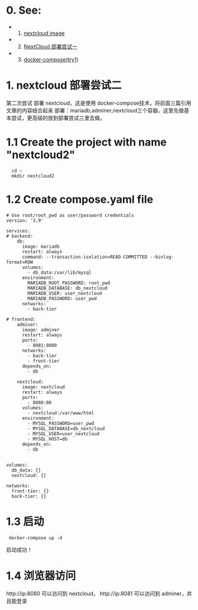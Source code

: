 # 0. See:
  - 1. [nextcloud image](https://hub.docker.com/_/nextcloud)
  - 2. [NextCloud 部署尝试一](https://github.com/AaG7xNnrgbzeyqc5woPS/OpenWrt/blob/master/NAS(NextCloud).md)
  - 3. [docker-compose(try1)](https://github.com/AaG7xNnrgbzeyqc5woPS/OpenWrt/blob/master/docker-compose(try1).md)


# 1. nextcloud 部署尝试二
  第二次尝试 部署 nextcloud，这是使用 docker-compose技术，将前面三篇引用文章的内容结合起来
  部署：mariadb,adminer,nextcloud三个容器，这里先做基本尝试，更高级的放到部署尝试三里去做。
  # 1.1 Create the project with name "nextcloud2"
    
      cd ~
      mkdir nextcloud2
      
  # 1.2 Create compose.yaml file
  
```
# Use root/root_pwd as user/password credentials
version: '3.9'

services:
# backend:
    db:
      image: mariadb
      restart: always
      command: --transaction-isolation=READ-COMMITTED --binlog-format=ROW
      volumes:
        - db_data:/var/lib/mysql     
      environment:
        MARIADB_ROOT_PASSWORD: root_pwd
        MARIADB_DATABASE: db_nextcloud
        MARIADB_USER: user_nextcloud
        MARIADB_PASSWORD: user_pwd
      networks:
        - back-tier
  
# frontend:
    adminer:
      image: adminer
      restart: always
      ports:
        - 8081:8080
      networks:
        - back-tier
        - front-tier
      depends_on: 
        - db
        
    nextcloud:
      image: nextcloud
      restart: always
      ports:
        - 8080:80
      volumes:
        - nextcloud:/var/www/html
      environment:
        - MYSQL_PASSWORD=user_pwd
        - MYSQL_DATABASE=db_nextcloud
        - MYSQL_USER=user_nextcloud
        - MYSQL_HOST=db   
      depends_on:
        - db
    
    
volumes:
  db_data: {}
  nextcloud: {}

networks:
  front-tier: {}
  back-tier: {}

```

# 1.3 启动 
   
     docker-compose up -d
   
   启动成功！
# 1.4 浏览器访问
  http://ip:8080 可以访问到 nextcloud，
  http://ip:8081 可以访问到 adminer，并且能登录
  

